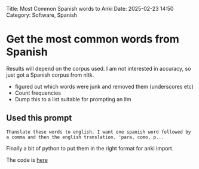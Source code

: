 Title: Most Common Spanish words to Anki
Date: 2025-02-23 14:50
Category: Software, Spanish

# Get the most common words from Spanish

Results will depend on the corpus used. I am not interested in accuracy, so just got a Spanish corpus from nltk. 

- figured out which words were junk and removed them (underscores etc)
- Count frequencies
- Dump this to a list suitable for prompting an llm

## Used this prompt

```
Thanslate these words to english. I want one spanish word followed by a comma and then the english translation. 'para, como, p...
```

Finally a bit of python to put them in the right format for anki import.

The code is [here](https://github.com/anthonynolan/most-common-spanish-words)

